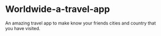 

# Worldwide-a-travel-app
An amazing travel app to make know your friends cities and country that you have visited.
